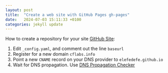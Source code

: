 ```yaml
---
layout: post
title:  "Create a web site with GitHub Pages gh-pages"
date:   2024-07-03 15:11:33 +0100
categories: jekyll update
---
```


How to create a repository for your site [GitHub Site][gh-site]: 
1. Edit `_config.yaml`, and comment out the line `baseurl`
2. Register for a new domain `cflabs.info`
3. Point a new `CNAME` record on your DNS provider to `elefedefe.github.io`
4. Wait for DNS propagation. Use [DNS Propagation Checker][dns-check]


[gh-site]:     https://docs.github.com/en/pages/setting-up-a-github-pages-site-with-jekyll/creating-a-github-pages-site-with-jekyll#creating-a-repository-for-your-site
[dns-check]:   https://www.whatsmydns.net/